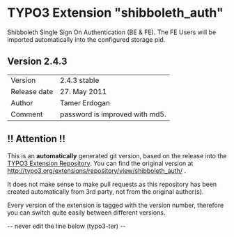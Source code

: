 # TYPO3 Extension "shibboleth_auth"
Shibboleth Single Sign On Authentication (BE & FE). The FE Users will be imported automatically into the configured storage pid.

## Version 2.4.3




<table>
	<tr><td>Version</td><td>2.4.3 stable</td></tr>
	<tr><td>Release date</td><td>27. May 2011</td></tr>
	<tr><td>Author</td><td>Tamer Erdogan</td></tr>
	<tr><td>Comment</td><td>password is improved with md5.</td></tr>
</table>

## !! Attention !!
This is an **automatically** generated git version, based on the release into the [TYPO3 Extension Repository](http://www.typo3.org/extensions/).
You can find the original version at http://typo3.org/extensions/repository/view/shibboleth_auth/ .

It does not make sense to make pull requests as this repository has been created automatically from 3rd party, not from the original author(s).

Every version of the extension is tagged with the version number, therefore you can switch quite easily between different versions.


-- never edit the line below (typo3-ter) --